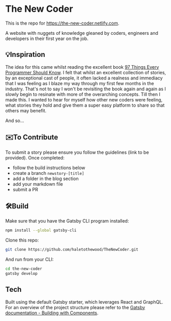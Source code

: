 # The New Coder
This is the repo for https://the-new-coder.netlify.com.

A website with nuggets of knowledge gleaned by coders, engineers and developers in their first year on the job.

## 💡Inspiration 

The idea for this came whilst reading the excellent book [97 Things Every Programmer Should Know](https://www.amazon.co.uk/Things-Every-Programmer-Should-Know/dp/0596809484). I felt that whilst an excellent collection of stories, by an exceptional cast of people, it often lacked a realness and immediacy that I was feeling as I blaze my way through my first few months in the industry. That's not to say I won't be revisiting the book again and again as I slowly begin to resinate with more of the overarching concepts. Till then I made this. I wanted to hear for myself how other new coders were feeling, what stories they hold and give them a super easy platform to share so that others may benefit. 

And so...

## ✉️To Contribute

To submit a story please ensure you follow the guidelines (link to be provided). Once completed:
* follow the build instructions below
* create a branch `newstory-[title]`
* add a folder in the blog section
* add your markdown file
* submit a PR 

## 🛠️Build

Make sure that you have the Gatsby CLI program installed:
```sh
npm install --global gatsby-cli
```

Clone this repo:
```sh
git clone https://github.com/haletothewood/TheNewCoder.git
```

And run from your CLI:
```sh
cd the-new-coder
gatsby develop
```

## Tech
Built using the default Gatsby starter, which leverages React and GraphQL.  
For an overview of the project structure please refer to the [Gatsby documentation - Building with Components](https://www.gatsbyjs.org/docs/building-with-components/).

